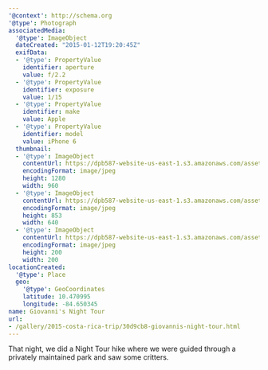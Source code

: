 ```yaml
---
'@context': http://schema.org
'@type': Photograph
associatedMedia:
  '@type': ImageObject
  dateCreated: "2015-01-12T19:20:45Z"
  exifData:
  - '@type': PropertyValue
    identifier: aperture
    value: f/2.2
  - '@type': PropertyValue
    identifier: exposure
    value: 1/15
  - '@type': PropertyValue
    identifier: make
    value: Apple
  - '@type': PropertyValue
    identifier: model
    value: iPhone 6
  thumbnail:
  - '@type': ImageObject
    contentUrl: https://dpb587-website-us-east-1.s3.amazonaws.com/asset/gallery/2015-costa-rica-trip/30d9cb8-giovannis-night-tour~1280.jpg
    encodingFormat: image/jpeg
    height: 1280
    width: 960
  - '@type': ImageObject
    contentUrl: https://dpb587-website-us-east-1.s3.amazonaws.com/asset/gallery/2015-costa-rica-trip/30d9cb8-giovannis-night-tour~640w.jpg
    encodingFormat: image/jpeg
    height: 853
    width: 640
  - '@type': ImageObject
    contentUrl: https://dpb587-website-us-east-1.s3.amazonaws.com/asset/gallery/2015-costa-rica-trip/30d9cb8-giovannis-night-tour~200x200.jpg
    encodingFormat: image/jpeg
    height: 200
    width: 200
locationCreated:
  '@type': Place
  geo:
    '@type': GeoCoordinates
    latitude: 10.470995
    longitude: -84.650345
name: Giovanni's Night Tour
url:
- /gallery/2015-costa-rica-trip/30d9cb8-giovannis-night-tour.html
---
```


That night, we did a Night Tour hike where we were guided through a privately maintained park and saw some critters.
